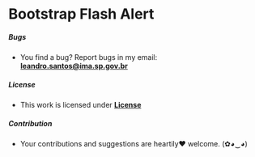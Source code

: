 # Bootstrap Flash Alert

##### Bugs

- You find a bug? Report bugs in my email: **leandro.santos@ima.sp.gov.br**

##### License

- This work is licensed under [**License**](https://github.com/lvitals/bootstrap-flash-alert/blob/master/LICENSE.md)

##### Contribution

- Your contributions and suggestions are heartily♥ welcome. (✿◕‿◕)
